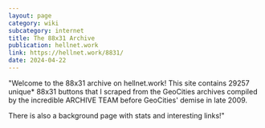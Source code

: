 ```yaml
---
layout: page
category: wiki
subcategory: internet
title: The 88x31 Archive
publication: hellnet.work
link: https://hellnet.work/8831/
date: 2024-04-22
---
```


"Welcome to the 88x31 archive on hellnet.work! This site contains 29257 unique* 88x31 buttons that I scraped from the GeoCities archives compiled by the incredible ARCHIVE TEAM before GeoCities' demise in late 2009.

There is also a background page with stats and interesting links!"
